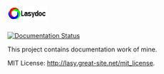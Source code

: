 # ![lasydoc](_images/lasydoc.png)

[![Documentation Status](https://readthedocs.org/projects/lasy/badge/?version=latest)](https://lasy.readthedocs.io/?badge=latest)

This project contains documentation work of mine.

MIT License: <http://lasy.great-site.net/mit_license>.
